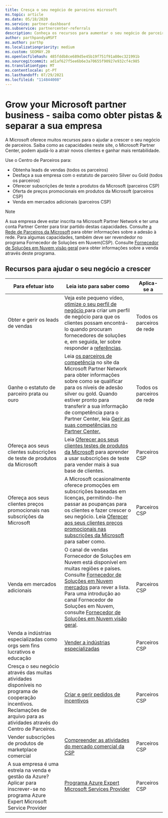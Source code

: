 ```yaml
---
title: Cresça o seu negócio de parceiros microsoft
ms.topic: article
ms.date: 05/18/2020
ms.service: partner-dashboard
ms.subservice: partnercenter-referrals
description: Conheça os recursos para aumentar o seu negócio de parceiros da Microsoft. Isto inclui como obter leads de vendas (referências) da Microsoft.
author: parthpandyaMSFT
ms.author: parthp
ms.localizationpriority: medium
ms.custom: SEOMAY.20
ms.openlocfilehash: 485fddb8ce689d5e45b19f751f91a80ec321991b
ms.sourcegitcommit: ad1af627f5ee6b6e3a70655f90927e932cf4c985
ms.translationtype: MT
ms.contentlocale: pt-PT
ms.lasthandoff: 07/29/2021
ms.locfileid: "114844008"
---
```

# <a name="grow-your-microsoft-partner-business---learn-how-to-get-leads--set-your-company-apart"></a>Grow your Microsoft partner business - saiba como obter pistas & separar a sua empresa

A Microsoft oferece muitos recursos para o ajudar a crescer o seu negócio de parceiros. Saiba como as capacidades neste site, o Microsoft Partner Center, podem ajudá-lo a atrair novos clientes e ganhar mais rentabilidade.

Use o Centro de Parceiros para:

- Obtenha leads de vendas (todos os parceiros)
- Desfaça a sua empresa com o estatuto de parceiro Silver ou Gold (todos os parceiros)
- Oferecer subscrições de teste a produtos da Microsoft (parceiros CSP)
- Oferta de preços promocionais em produtos da Microsoft (parceiros CSP)
- Venda em mercados adicionais (parceiros CSP)

> [!NOTE]  
> A sua empresa deve estar inscrita na Microsoft Partner Network e ter uma conta Partner Center para tirar partido destas capacidades. Consulte [a Rede de Parceiros da Microsoft](mpn-overview.md) para obter informações sobre a adesão à rede. Para algumas capacidades, também deve ser revendedor no programa Fornecedor de Soluções em Nuvem(CSP). Consulte [Fornecedor de Soluções em Nuvem visão geral](csp-overview.md) para obter informações sobre a venda através deste programa.

## <a name="resources-to-help-your-business-grow"></a>Recursos para ajudar o seu negócio a crescer

|  **Para efetuar isto**  |  **Leia isto para saber como**  |  **Aplica-se a**  |
|--------------|-----------|--------------
| Obter e gerir os leads de vendas | Veja este pequeno vídeo, [otimize o seu perfil de negócio ](https://player.vimeo.com/video/252788046 ) para criar um perfil de negócio para que os clientes possam encontrá-lo quando procuram fornecedores de soluções e, em seguida, ler sobre responder a [referências](manage-leads.md). | Todos os parceiros de rede |
| Ganhe o estatuto de parceiro prata ou ouro | Leia [os parceiros de competência](https://partner.microsoft.com/membership/competencies) no site da Microsoft Partner Network para obter informações sobre como se qualificar para os níveis de adesão silver ou gold. Quando estiver pronto para transferir a sua informação de competência para o Partner Center, leia [Gerir as suas competências no Partner Center.](learn-about-competencies.md) | Todos os parceiros de rede |
| Ofereça aos seus clientes subscrições de teste de produtos da Microsoft | Leia [Oferecer aos seus clientes testes de produtos da Microsoft](offer-your-customers-trials-of-microsoft-products.md) para aprender a usar subscrições de teste para vender mais à sua base de clientes.| Parceiros CSP |
| Ofereça aos seus clientes preços promocionais nas subscrições da Microsoft | A Microsoft ocasionalmente oferece promoções em subscrições baseadas em licenças, permitindo-lhe passar as poupanças para os clientes e fazer crescer o seu negócio. Leia [Oferecer aos seus clientes preços promocionais nas subscrições da Microsoft](promotions.md) para saber como. | Parceiros CSP |
| Venda em mercados adicionais | O canal de vendas Fornecedor de Soluções em Nuvem está disponível em muitas regiões e países. Consulte [Fornecedor de Soluções em Nuvem mercados](agreements.md) para rever a lista. Para uma introdução ao canal Fornecedor de Soluções em Nuvem, consulte [Fornecedor de Soluções em Nuvem visão geral](csp-overview.md).  | Parceiros CSP |
Venda a indústrias especializadas como orgs sem fins lucrativos e educação|[Vender a indústrias especializadas](get-special-pricing-for-offers.md)|Parceiros CSP|
|Cresça o seu negócio através das muitas atividades disponíveis no programa de cooperação incentivos. Reclamações de arquivo para as atividades através do Centro de Parceiros.| [Criar e gerir pedidos de incentivos](create-incentives-claims.md)|Parceiros CSP|
|Vender subscrições de produtos de marketplace comercial|[Compreender as atividades do mercado comercial da CSP](csp-commercial-marketplace-overview.md)|Parceiros CSP|
|A sua empresa é uma estrela na venda e gestão da Azure? Aplicar para inscrever-se no programa Azure Expert Microsoft Service Provider|[Programa Azure Expert Microsoft Services Provider](azure-expert-msp.md)|Parceiros CSP|
